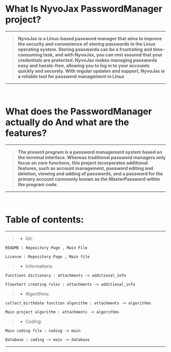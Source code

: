 # What Is NyvoJax PasswordManager project?
---
> **NyvoJax is a Linux-based password manager that aims to improve the security and convenience of storing passwords in the Linux operating system. Storing passwords can be a frustrating and time-consuming task,  and with NyvoJax, you can rest assured that your credentials are protected. NyvoJax makes managing passwords easy and hassle-free, allowing you to log in to your accounts quickly and securely. With regular
>  updates and support, NyvoJax is a reliable tool for password management in Linux**
---
<br>


# What does the PasswordManager actually do And what are the features? 
---
> **The present program is a password management system based on the terminal interface. Whereas traditional password managers only focus on core functions, this project incorporates additional features, such
> as account management, password editing and deletion, viewing and adding of passwords, and a password for the primary account commonly known as the MasterPassword within the program code.**
---
<br>


# Table of contents: 
---
> - Git:

    README : Repository Page , Main File
    
    License : Repository Page , Main file

> - Informations:

    Functions dictionary : attachments -> additional_info
  
    Flowchart creating rules : attachments -> additional_info

  
> - Algorithms:

    collect_birthdate function algorithm : attachments -> algorithms
    
    Main project algorithm : attachments -> algorithms
    
> - Coding:

    Main coding file : coding -> main
    
    Database : coding -> main -> database

---
<br>
